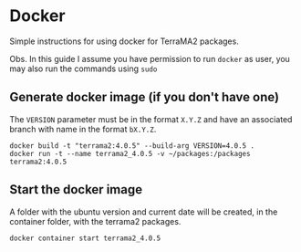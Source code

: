 # Docker
Simple instructions for using docker for TerraMA2 packages.

Obs. In this guide I assume you have permission to run `docker` as user, you may also run the commands using `sudo`

## Generate docker image (if you don't have one)

The `VERSION` parameter must be in the format `X.Y.Z` and have an associated branch with name in the format `bX.Y.Z`.

```
docker build -t "terrama2:4.0.5" --build-arg VERSION=4.0.5 .
docker run -t --name terrama2_4.0.5 -v ~/packages:/packages terrama2:4.0.5
```
## Start the docker image

A folder with the ubuntu version and current date will be created, in the container folder,
with the terrama2 packages.

```
docker container start terrama2_4.0.5
```

